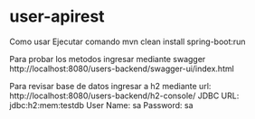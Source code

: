 # user-apirest
Como usar
Ejecutar comando
mvn clean install spring-boot:run

Para probar los metodos ingresar mediante swagger
http://localhost:8080/users-backend/swagger-ui/index.html

Para revisar base de datos ingresar a h2 mediante url:
http://localhost:8080/users-backend/h2-console/
JDBC URL: jdbc:h2:mem:testdb
User Name: sa
Password: sa

